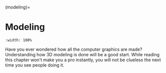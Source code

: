 (modeling)=
# Modeling
```{figure} ../../assets/modeling/opening.gif
:width: 100%
```

Have you ever wondered how all the computer graphics are made? Understanding how 3D modeling is done will be a good start. While reading this chapter won't make you a pro instantly, you will not be clueless the next time you see people doing it.

